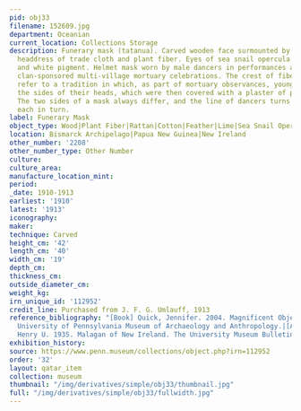 ```yaml
---
pid: obj33
filename: 152609.jpg
department: Oceanian
current_location: Collections Storage
description: Funerary mask (tatanua). Carved wooden face surmounted by large semi-circular
  headdress of trade cloth and plant fiber. Eyes of sea snail opercula. Red, black
  and white pigment. Helmet mask worn by male dancers in performances at large scale,
  clan-sponsored multi-village mortuary celebrations. The crest of fiber “hair” may
  refer to a tradition in which, as part of mortuary observances, young men shaved
  the sides of their heads, which were then covered with a plaster of powdered lime.
  The two sides of a mask always differ, and the line of dancers turns to display
  each in turn.
label: Funerary Mask
object_type: Wood|Plant Fiber|Rattan|Cotton|Feather|Lime|Sea Snail Operculum|Pigment
location: Bismarck Archipelago|Papua New Guinea|New Ireland
other_number: '2208'
other_number_type: Other Number
culture:
culture_area:
manufacture_location_mint:
period:
_date: 1910-1913
earliest: '1910'
latest: '1913'
iconography:
maker:
technique: Carved
height_cm: '42'
length_cm: '40'
width_cm: '19'
depth_cm:
thickness_cm:
outside_diameter_cm:
weight_kg:
irn_unique_id: '112952'
credit_line: Purchased from J. F. G. Umlauff, 1913
reference_bibliography: "[Book] Quick, Jennifer. 2004. Magnificent Objects from the
  University of Pennsylvania Museum of Archaeology and Anthropology.|[Article] Hall,
  Henry U. 1935. Malagan of New Ireland. The University Museum Bulletin. 5 (4): 2-11."
exhibition_history:
source: https://www.penn.museum/collections/object.php?irn=112952
order: '32'
layout: qatar_item
collection: museum
thumbnail: "/img/derivatives/simple/obj33/thumbnail.jpg"
full: "/img/derivatives/simple/obj33/fullwidth.jpg"
---
```

